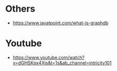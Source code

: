 # Others
* https://www.javatpoint.com/what-is-graphdb

# Youtube
* https://www.youtube.com/watch?v=dGHSKpx4Xjs&t=1s&ab_channel=intricity101
